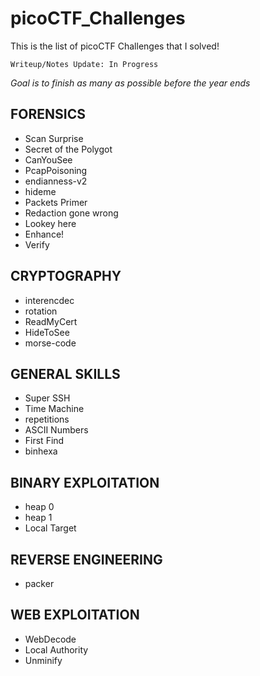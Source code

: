 # picoCTF_Challenges
This is the list of picoCTF Challenges that I solved! 

```Writeup/Notes Update: In Progress```

*Goal is to finish as many as possible before the year ends* 

## FORENSICS
- Scan Surprise
- Secret of the Polygot
- CanYouSee
- PcapPoisoning
- endianness-v2
- hideme
- Packets Primer
- Redaction gone wrong
- Lookey here
- Enhance!
- Verify

## CRYPTOGRAPHY
- interencdec
- rotation
- ReadMyCert
- HideToSee
- morse-code

## GENERAL SKILLS
- Super SSH
- Time Machine
- repetitions
- ASCII Numbers
- First Find
- binhexa

## BINARY EXPLOITATION
- heap 0
- heap 1
- Local Target

## REVERSE ENGINEERING
- packer

## WEB EXPLOITATION
- WebDecode
- Local Authority
- Unminify
